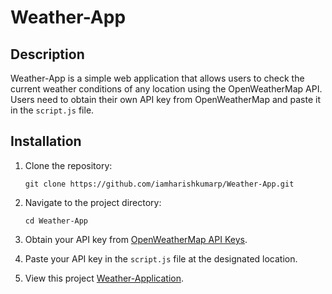 # Weather-App

## Description
Weather-App is a simple web application that allows users to check the current weather conditions of any location using the OpenWeatherMap API. Users need to obtain their own API key from OpenWeatherMap and paste it in the `script.js` file.

## Installation
1. Clone the repository: 
    ```
    git clone https://github.com/iamharishkumarp/Weather-App.git
    ```
2. Navigate to the project directory:
    ```
    cd Weather-App
    ```
3. Obtain your API key from [OpenWeatherMap API Keys](https://openweathermap.org/api_keys).
4. Paste your API key in the `script.js` file at the designated location.


5. View this project [Weather-Application](https://weather-application-1762d.web.app/).
